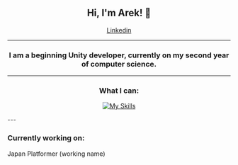 <div align="center">
  
## Hi, I'm Arek! 👋
[Linkedin](https://www.twojastrona.com)
</div>

---
<div align="center">

### I am a beginning Unity developer, currently on my second year of computer science.

</div>

---
<div align="center">
  
### What I can:
[![My Skills](https://skillicons.dev/icons?i=cs,rider,unity,java,idea,blender,ps)](https://skillicons.dev)

</div>
---

### Currently working on:
Japan Platformer (working name)
